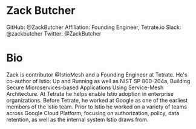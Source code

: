 # Zack Butcher

GitHub: @ZackButcher
Affiliation: Founding Engineer, Tetrate.io
Slack: @zackbutcher
Twitter: @ZackButcher

# Bio

Zack is contributor @IstioMesh and a Founding Engineer at Tetrate. He's co-author of Istio: Up and Running as well as NIST SP 800-204a, Building Secure Microservices-based Applications Using Service-Mesh Architecture. At Tetrate he helps enable Istio adoption in enterprise organizations. Before Tetrate, he worked at Google as one of the earliest members of the Istio team. Prior to Istio he worked on a variety of teams across Google Cloud Platform, focusing on authorization, policy, data retention, as well as the internal system Istio draws from.

